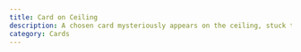 ```yaml
---
title: Card on Ceiling
description: A chosen card mysteriously appears on the ceiling, stuck to the surface.
category: Cards
---
```

